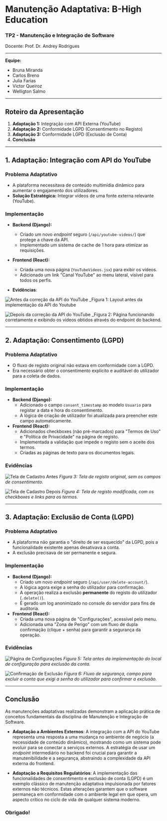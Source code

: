 # Manutenção Adaptativa: B-High Education

### TP2 - Manutenção e Integração de Software
Docente: Prof. Dr. Andrey Rodrigues

---

**Equipe:**
* Bruna Miranda
* Carlos Breno
* Julia Farias
* Victor Queiroz
* Welligton Salmo

---

## Roteiro da Apresentação

1.  **Adaptação 1:** Integração com API Externa (YouTube)
2.  **Adaptação 2:** Conformidade LGPD (Consentimento no Registo)
3.  **Adaptação 3:** Conformidade LGPD (Exclusão de Conta)
4.  **Conclusão**

---

## 1. Adaptação: Integração com API do YouTube

### Problema Adaptativo
* A plataforma necessitava de conteúdo multimídia dinâmico para aumentar o engajamento dos utilizadores.
* **Solução Estratégica:** Integrar vídeos de uma fonte externa relevante (YouTube).

### Implementação
* **Backend (Django):**
    * Criado um novo *endpoint* seguro (`/api/youtube-videos/`) que protege a chave da API.
    * Implementado um sistema de cache de 1 hora para otimizar as requisições.
* **Frontend (React):**
    * Criada uma nova página (`YouTubeVideos.jsx`) para exibir os vídeos.
    * Adicionado um link "Canal YouTube" ao menu lateral, visível para todos os perfis.

* **Evidências**:

![Antes da correção da API do YouTube](https://github.com/Victorvqb/TP2-Manutencao-Adaptativa/blob/cf6ee8e505a5a83960db5db4b1d41267590bf212/Manutencao-Adaptativa/Evidencias/1%20-%20Integra%C3%A7%C3%A3o%20com%20API%20Externa%20(YouTube)/1%20-%20Youtube-antes.png)
_Figura 1: Layout antes da implementação da API do Youtube

![Depois da correção da API do YouTube](https://github.com/Victorvqb/TP2-Manutencao-Adaptativa/blob/094767c552110b1d9bba324ce36ad8694b7045c4/Manutencao-Adaptativa/Evidencias/1%20-%20Integra%C3%A7%C3%A3o%20com%20API%20Externa%20(YouTube)/2%20-%20Youtube-agora.png)
_Figura 2: Página funcionando corretamente e exibindo os vídeos obtidos através do endpoint do backend.

---

## 2. Adaptação: Consentimento (LGPD)

### Problema Adaptativo
* O fluxo de registo original não estava em conformidade com a LGPD.
* Era necessário obter o consentimento explícito e auditável do utilizador para a coleta de dados.

### Implementação
* **Backend (Django):**
    * Adicionado o campo `consent_timestamp` ao modelo `Usuario` para registar a data e hora do consentimento.
    * A lógica de criação de utilizador foi atualizada para preencher este campo automaticamente.
* **Frontend (React):**
    * Adicionados checkboxes (não pré-marcados) para "Termos de Uso" e "Política de Privacidade" na página de registo.
    * Implementada a validação que impede o registo sem o aceite dos termos.
    * Criadas as páginas de texto para os documentos legais.

### Evidências

![Tela de Cadastro Antes](https://github.com/Victorvqb/TP2-Manutencao-Adaptativa/blob/c04c306f0a970c36a50b7ef540c735bf5d895de9/Manutencao-Adaptativa/Evidencias/2%20-%20Conformidade%20LGPD%20(Consentimento%20no%20Registo)/1%20-LGPD-cadastro-antes.png)
_Figura 3: Tela de registo original, sem os campos de consentimento._

![Tela de Cadastro Depois](https://github.com/Victorvqb/TP2-Manutencao-Adaptativa/blob/c04c306f0a970c36a50b7ef540c735bf5d895de9/Manutencao-Adaptativa/Evidencias/2%20-%20Conformidade%20LGPD%20(Consentimento%20no%20Registo)/2%20-LGPD-cadastro-agora.png)
_Figura 4: Tela de registo modificada, com os checkboxes e links para os termos._

---

## 3. Adaptação: Exclusão de Conta (LGPD)

### Problema Adaptativo
* A plataforma não garantia o "direito de ser esquecido" da LGPD, pois a funcionalidade existente apenas desativava a conta.
* A exclusão precisava de ser permanente e segura.

### Implementação
* **Backend (Django):**
    * Criado um novo *endpoint* seguro (`/api/user/delete-account/`).
    * A lógica agora exige a senha do utilizador para confirmação.
    * A operação realiza a exclusão **permanente** do registo do utilizador (`.delete()`).
    * É gerado um log anonimizado no console do servidor para fins de auditoria.
* **Frontend (React):**
    * Criada uma nova página de "Configurações", acessível pelo menu.
    * Adicionada uma "Zona de Perigo" com um fluxo de dupla confirmação (clique + senha) para garantir a segurança da operação.

### Evidências

![Página de Configurações](https://github.com/Victorvqb/TP2-Manutencao-Adaptativa/blob/c04c306f0a970c36a50b7ef540c735bf5d895de9/Manutencao-Adaptativa/Evidencias/3%20-%20Conformidade%20LGPD%20(Exclus%C3%A3o%20de%20Conta)/1%20-%20LGPD-exclus%C3%A3o-antes.png)
_Figura 5: Tela antes da implementação do local de configuração para exclusão da conta._

![Confirmação de Exclusão](https://github.com/Victorvqb/TP2-Manutencao-Adaptativa/blob/c04c306f0a970c36a50b7ef540c735bf5d895de9/Manutencao-Adaptativa/Evidencias/3%20-%20Conformidade%20LGPD%20(Exclus%C3%A3o%20de%20Conta)/2%20-%20LGPD-exclus%C3%A3o-agora.png)
_Figura 6: Fluxo de segurança, campo para excluir a conta que exigi a senha do utilizador para confirmar a exclusão._

---

## Conclusão

As manutenções adaptativas realizadas demonstram a aplicação prática de conceitos fundamentais da disciplina de Manutenção e Integração de Software.

* **Adaptação a Ambientes Externos**: A integração com a API do YouTube representa uma resposta a uma mudança no ambiente de negócio (a necessidade de conteúdo dinâmico), mostrando como um sistema pode evoluir para se conectar a serviços externos. A estratégia de usar um *endpoint* intermediário no backend foi crucial para garantir a manutenibilidade e a segurança, abstraindo a complexidade da API externa do frontend.

* **Adaptação a Requisitos Regulatórios**: A implementação das funcionalidades de consentimento e exclusão de conta (LGPD) é um exemplo clássico de manutenção adaptativa impulsionada por fatores externos não técnicos. Estas alterações garantem que o software permaneça em conformidade com o ambiente legal em que opera, um aspecto crítico no ciclo de vida de qualquer sistema moderno.


### Obrigado!
